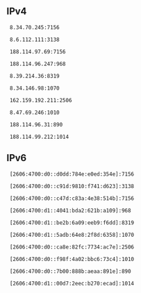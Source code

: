 ## IPv4
```
 8.34.70.245:7156
```
```
 8.6.112.111:3138
```
```
 188.114.97.69:7156
```
```
 188.114.96.247:968
```
```
 8.39.214.36:8319
```
```
 8.34.146.98:1070
```
```
 162.159.192.211:2506
```
```
 8.47.69.246:1010
```
```
 188.114.96.31:890
```
```
 188.114.99.212:1014
```

## IPv6
```
 [2606:4700:d0::d0dd:784e:e0ed:354e]:7156
```
```
 [2606:4700:d0::c91d:9810:f741:d623]:3138
```
```
 [2606:4700:d0::c47d:c83a:4e38:514b]:7156
```
```
 [2606:4700:d1::4041:bda2:621b:a109]:968
```
```
 [2606:4700:d1::be2b:6a09:eeb9:f6dd]:8319
```
```
 [2606:4700:d1::5adb:64e8:2f8d:6358]:1070
```
```
 [2606:4700:d0::ca8e:82fc:7734:ac7e]:2506
```
```
 [2606:4700:d0::f98f:4a02:bbc6:73c4]:1010
```
```
 [2606:4700:d0::7b00:888b:aeaa:891e]:890
```
```
 [2606:4700:d1::00d7:2eec:b270:ecad]:1014
```
